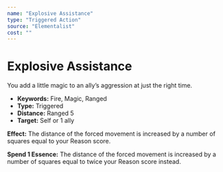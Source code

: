 ```yaml
---
name: "Explosive Assistance"
type: "Triggered Action"
source: "Elementalist"
cost: ""
---
```


# Explosive Assistance

You add a little magic to an ally’s aggression at just the right time.

- **Keywords:** Fire, Magic, Ranged
- **Type:** Triggered
- **Distance:** Ranged 5
- **Target:** Self or 1 ally

**Effect:** The distance of the forced movement is increased by a number of squares equal to your Reason score.

**Spend 1 Essence:** The distance of the forced movement is increased by a number of squares equal to twice your Reason score instead.

